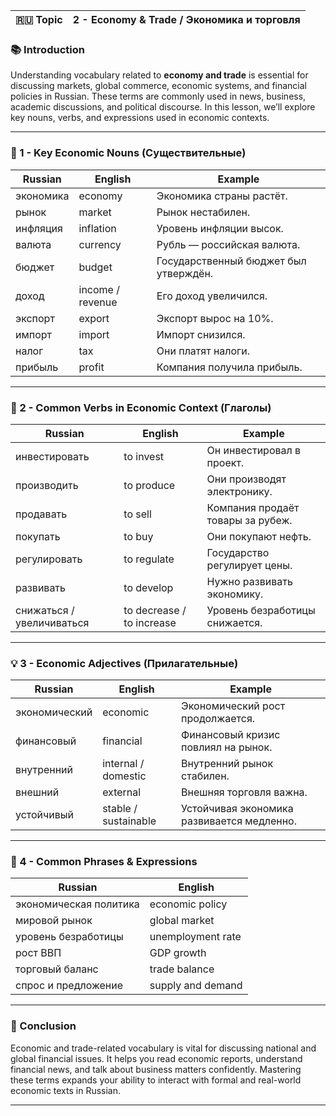 
|🇷🇺 Topic|2 - Economy & Trade / Экономика и торговля|
|---|---|

### 📚 Introduction

Understanding vocabulary related to **economy and trade** is essential for discussing markets, global commerce, economic systems, and financial policies in Russian. These terms are commonly used in news, business, academic discussions, and political discourse. In this lesson, we’ll explore key nouns, verbs, and expressions used in economic contexts.

---

### 📖 1 - Key Economic Nouns (Существительные)

|Russian|English|Example|
|---|---|---|
|экономика|economy|Экономика страны растёт.|
|рынок|market|Рынок нестабилен.|
|инфляция|inflation|Уровень инфляции высок.|
|валюта|currency|Рубль — российская валюта.|
|бюджет|budget|Государственный бюджет был утверждён.|
|доход|income / revenue|Его доход увеличился.|
|экспорт|export|Экспорт вырос на 10%.|
|импорт|import|Импорт снизился.|
|налог|tax|Они платят налоги.|
|прибыль|profit|Компания получила прибыль.|

---

### 💼 2 - Common Verbs in Economic Context (Глаголы)

|Russian|English|Example|
|---|---|---|
|инвестировать|to invest|Он инвестировал в проект.|
|производить|to produce|Они производят электронику.|
|продавать|to sell|Компания продаёт товары за рубеж.|
|покупать|to buy|Они покупают нефть.|
|регулировать|to regulate|Государство регулирует цены.|
|развивать|to develop|Нужно развивать экономику.|
|снижаться / увеличиваться|to decrease / to increase|Уровень безработицы снижается.|

---

### 💡 3 - Economic Adjectives (Прилагательные)

|Russian|English|Example|
|---|---|---|
|экономический|economic|Экономический рост продолжается.|
|финансовый|financial|Финансовый кризис повлиял на рынок.|
|внутренний|internal / domestic|Внутренний рынок стабилен.|
|внешний|external|Внешняя торговля важна.|
|устойчивый|stable / sustainable|Устойчивая экономика развивается медленно.|

---

### 📌 4 - Common Phrases & Expressions

|Russian|English|
|---|---|
|экономическая политика|economic policy|
|мировой рынок|global market|
|уровень безработицы|unemployment rate|
|рост ВВП|GDP growth|
|торговый баланс|trade balance|
|спрос и предложение|supply and demand|

---

### 🎯 Conclusion

Economic and trade-related vocabulary is vital for discussing national and global financial issues. It helps you read economic reports, understand financial news, and talk about business matters confidently. Mastering these terms expands your ability to interact with formal and real-world economic texts in Russian.

---